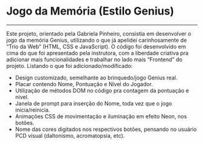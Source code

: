 # Jogo da Memória (Estilo Genius)
***
<p> Este projeto, orientado pela Gabriela Pinheiro, consistia em desenvolver o jogo da memória Genius, utilizando o que já apelidei carinhosamente de “Trio da Web” (HTML, CSS e JavaScript). O código foi desenvolvido em cima do que foi apresentado pela instrutora, com a liberdade criativa pra adicionar mais funcionalidades e trabalhar no lado mais “Frontend” do projeto.
Listando o que foi adicionado/modificado:
<ul>
    <li>Design customizado, semelhante ao brinquedo/jogo Genius real.</li>
    <li>Placar contendo Nome, Pontuação e Nível do Jogador.</li>
    <li>Utilização de métodos DOM no código pra contagem da pontuação e nível.</li>
    <li>Janela de prompt para inserção do Nome, toda vez que o jogo inicia/reinicia.</li>
    <li>Animações CSS de movimentação e iluminação em efeito Neon, nos botões.</li>
    <li>Nome das cores digitados nos respectivos botões, pensando no usuário PCD visual (daltonismo, acromatopsia, etc).</li>
</ul>

</p>